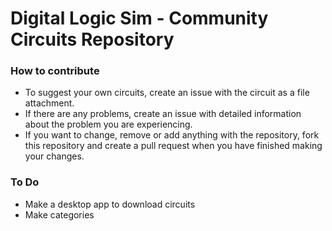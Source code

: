 # Digital Logic Sim - Community Circuits Repository

### How to contribute
- To suggest your own circuits, create an issue with the circuit as a file attachment.
- If there are any problems, create an issue with detailed information about the problem you are experiencing.
- If you want to change, remove or add anything with the repository, fork this repository and create a pull request when you have finished making your changes.

### To Do
 - Make a desktop app to download circuits
 - Make categories
